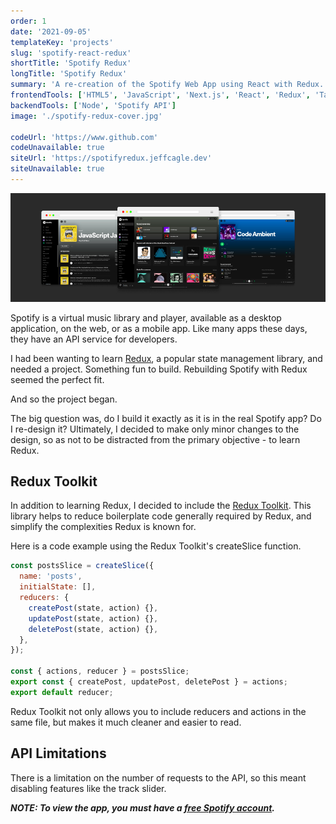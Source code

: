 ```yaml
---
order: 1
date: '2021-09-05'
templateKey: 'projects'
slug: 'spotify-react-redux'
shortTitle: 'Spotify Redux'
longTitle: 'Spotify Redux'
summary: 'A re-creation of the Spotify Web App using React with Redux.'
frontendTools: ['HTML5', 'JavaScript', 'Next.js', 'React', 'Redux', 'Tailwind']
backendTools: ['Node', 'Spotify API']
image: './spotify-redux-cover.jpg'

codeUrl: 'https://www.github.com'
codeUnavailable: true
siteUrl: 'https://spotifyredux.jeffcagle.dev'
siteUnavailable: true
---
```


![Spotify Redux Design](./spotify-redux-main.jpg 'Website Design - Spotify + Redux')

Spotify is a virtual music library and player, available as a desktop application, on the web, or as a mobile app. Like many apps these days, they have an API service for developers.

I had been wanting to learn [Redux](https://redux.js.org/ 'Redux'), a popular state management library, and needed a project. Something fun to build. Rebuilding Spotify with Redux seemed the perfect fit.

And so the project began.

The big question was, do I build it exactly as it is in the real Spotify app? Do I re-design it? Ultimately, I decided to make only minor changes to the design, so as not to be distracted from the primary objective - to learn Redux.

## Redux Toolkit

In addition to learning Redux, I decided to include the [Redux Toolkit](/ 'Redux Toolkit'). This library helps to reduce boilerplate code generally required by Redux, and simplify the complexities Redux is known for.

Here is a code example using the Redux Toolkit's createSlice function.

```javascript
const postsSlice = createSlice({
  name: 'posts',
  initialState: [],
  reducers: {
    createPost(state, action) {},
    updatePost(state, action) {},
    deletePost(state, action) {},
  },
});

const { actions, reducer } = postsSlice;
export const { createPost, updatePost, deletePost } = actions;
export default reducer;
```

Redux Toolkit not only allows you to include reducers and actions in the same file, but makes it much cleaner and easier to read.

## API Limitations

There is a limitation on the number of requests to the API, so this meant disabling features like the track slider.

**_NOTE: To view the app, you must have a [free Spotify account](https://www.spotify.com/signup/ 'Spotify')._**
